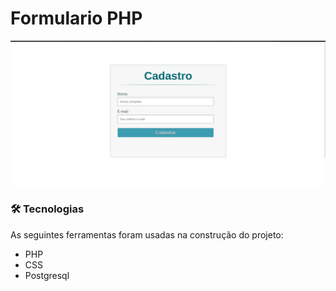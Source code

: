 # Formulario PHP
![Formulario](screenshots/index.jpeg)


### 🛠 Tecnologias

As seguintes ferramentas foram usadas na construção do projeto:

- PHP
- CSS
- Postgresql